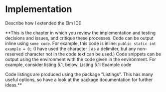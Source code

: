 # Implementation

Describe how I extended the Elm IDE

**This is the chapter in which you review the implementation and testing
decisions and issues, and critique these processes.  Code can be output inline
using ````some code````. For example, this code is inline: ````public static int
example = 0;```` (I have used the character | as a delimiter, but any
non-reserved character not in the code text can be used.) Code snippets can be
output using the environment with the code given in the environment. For
example, consider listing 5.1, below.  Listing 5.1: Example code

Code listings are produced using the package "Listings". This has many useful
options, so have a look at the package documentation for further ideas.**

